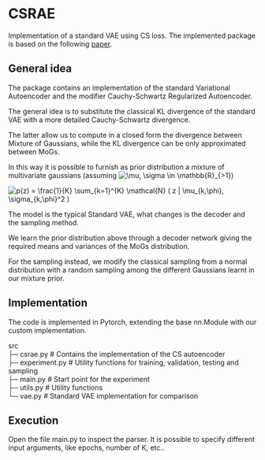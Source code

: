 # CSRAE
Implementation of a standard VAE using CS loss. The implemented package is based on the following [paper](https://arxiv.org/pdf/2101.02149.pdf).

## General idea

The package contains an implementation of the standard Variational Autoencoder and the modifier Cauchy-Schwartz Regularized Autoencoder.

The general idea is to substitute the classical KL divergence of the standard VAE with a more detailed Cauchy-Schwartz divergence. 

The latter allow us to compute in a closed form the divergence between Mixture of Gaussians, while the KL divergence can be only approximated between MoGs.

In this way it is possible to furnish as prior distribution a mixture of multivariate gaussians (assuming <img src="https://latex.codecogs.com/svg.image?\mu,&space;\sigma&space;\in&space;\mathbb{R}_{>1}" title="\mu, \sigma \in \mathbb{R}_{>1}"/>)

<img src="https://latex.codecogs.com/svg.image?p(z)&space;=&space;\frac{1}{K}&space;\sum_{k=1}^{K}&space;\mathcal{N}&space;(&space;z&space;|&space;\mu_{k,\phi},&space;\sigma_{k,\phi}^2&space;)" title="p(z) = \frac{1}{K} \sum_{k=1}^{K} \mathcal{N} ( z | \mu_{k,\phi}, \sigma_{k,\phi}^2 )" />


The model is the typical Standard VAE, what changes is the decoder and the sampling method.

We learn the prior distribution above through a decoder network giving the required means and variances of the MoGs distribution.

For the sampling instead, we modify the classical sampling from a normal distribution with a random sampling among the different Gaussians learnt in our mixture prior.


## Implementation

The code is implemented in Pytorch, extending the base nn.Module with our custom implementation. 

src                                     
├─ csrae.py # Contains the implementation of the CS autoencoder           
├─ experiment.py # Utility functions for training, validation, testing and sampling                 
├─ main.py # Start point for the experiment                     
├─ utils.py # Utility functions  
└─ vae.py # Standard VAE implementation for comparison  


## Execution 

Open the file main.py to inspect the parser. It is possible to specify different input arguments, like epochs, number of K, etc..